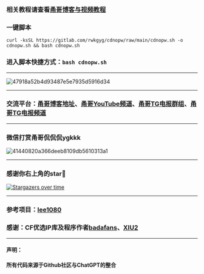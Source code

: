 
### 相关教程请查看[甬哥博客与视频教程](https://ygkkk.blogspot.com/2023/09/openwrt-cdnip.html)

### 一键脚本
```
curl -ksSL https://gitlab.com/rwkgyg/cdnopw/raw/main/cdnopw.sh -o cdnopw.sh && bash cdnopw.sh
```
### 进入脚本快捷方式：```bash cdnopw.sh```
--------------------------------------

![47918a52b4d93487e5e7935d5916d34](https://github.com/yonggekkk/openwrt_win64-ddns-cdnip/assets/121604513/dd6758ec-f8d4-4a6c-b51d-9144ec993193)

-----------------------------------------------------
### 交流平台：[甬哥博客地址](https://ygkkk.blogspot.com)、[甬哥YouTube频道](https://www.youtube.com/@ygkkk)、[甬哥TG电报群组](https://t.me/+jZHc6-A-1QQ5ZGVl)、[甬哥TG电报频道](https://t.me/+DkC9ZZUgEFQzMTZl)
-----------------------------------------------------
### 微信打赏甬哥侃侃侃ygkkk
![41440820a366deeb8109db5610313a1](https://github.com/user-attachments/assets/4680120f-f605-4ffc-b34a-ea1923cb3a12)

-----------------------------------------------------
### 感谢你右上角的star🌟
[![Stargazers over time](https://starchart.cc/yonggekkk/openwrt_win64-ddns-cdnip.svg)](https://starchart.cc/yonggekkk/openwrt_win64-ddns-cdnip)

----------------------------------------
### 参考项目：[lee1080](https://github.com/lee1080/CloudflareSpeedTestDDNS)

### 感谢：CF优选IP库及程序作者[badafans](https://github.com/badafans/Cloudflare-IP-SpeedTest)、[XIU2](https://github.com/XIU2/CloudflareSpeedTest)

---------------------------------------
#### 声明：
#### 所有代码来源于Github社区与ChatGPT的整合
